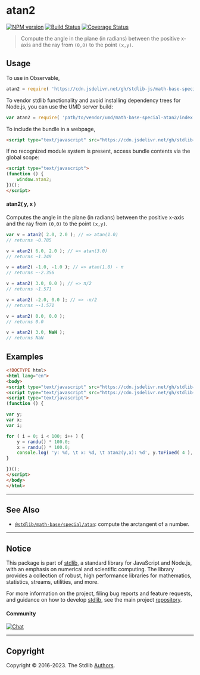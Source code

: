 <!--

@license Apache-2.0

Copyright (c) 2018 The Stdlib Authors.

Licensed under the Apache License, Version 2.0 (the "License");
you may not use this file except in compliance with the License.
You may obtain a copy of the License at

   http://www.apache.org/licenses/LICENSE-2.0

Unless required by applicable law or agreed to in writing, software
distributed under the License is distributed on an "AS IS" BASIS,
WITHOUT WARRANTIES OR CONDITIONS OF ANY KIND, either express or implied.
See the License for the specific language governing permissions and
limitations under the License.

-->

# atan2

[![NPM version][npm-image]][npm-url] [![Build Status][test-image]][test-url] [![Coverage Status][coverage-image]][coverage-url] <!-- [![dependencies][dependencies-image]][dependencies-url] -->

> Compute the angle in the plane (in radians) between the positive x-axis and the ray from `(0,0)` to the point `(x,y)`.



<section class="usage">

## Usage

To use in Observable,

```javascript
atan2 = require( 'https://cdn.jsdelivr.net/gh/stdlib-js/math-base-special-atan2@umd/browser.js' )
```

To vendor stdlib functionality and avoid installing dependency trees for Node.js, you can use the UMD server build:

```javascript
var atan2 = require( 'path/to/vendor/umd/math-base-special-atan2/index.js' )
```

To include the bundle in a webpage,

```html
<script type="text/javascript" src="https://cdn.jsdelivr.net/gh/stdlib-js/math-base-special-atan2@umd/browser.js"></script>
```

If no recognized module system is present, access bundle contents via the global scope:

```html
<script type="text/javascript">
(function () {
    window.atan2;
})();
</script>
```

#### atan2( y, x )

Computes the angle in the plane (in radians) between the positive x-axis and the ray from `(0,0)` to the point `(x,y)`.

```javascript
var v = atan2( 2.0, 2.0 ); // => atan(1.0)
// returns ~0.785

v = atan2( 6.0, 2.0 ); // => atan(3.0)
// returns ~1.249

v = atan2( -1.0, -1.0 ); // => atan(1.0) - π
// returns ~-2.356

v = atan2( 3.0, 0.0 ); // => π/2
// returns ~1.571

v = atan2( -2.0, 0.0 ); // => -π/2
// returns ~-1.571

v = atan2( 0.0, 0.0 );
// returns 0.0

v = atan2( 3.0, NaN );
// returns NaN
```

</section>

<!-- /.usage -->

<section class="examples">

## Examples

<!-- eslint no-undef: "error" -->

```html
<!DOCTYPE html>
<html lang="en">
<body>
<script type="text/javascript" src="https://cdn.jsdelivr.net/gh/stdlib-js/random-base-randu@umd/browser.js"></script>
<script type="text/javascript" src="https://cdn.jsdelivr.net/gh/stdlib-js/math-base-special-atan2@umd/browser.js"></script>
<script type="text/javascript">
(function () {

var y;
var x;
var i;

for ( i = 0; i < 100; i++ ) {
    y = randu() * 100.0;
    x = randu() * 100.0;
    console.log( 'y: %d, \t x: %d, \t atan2(y,x): %d', y.toFixed( 4 ), x.toFixed( 4 ), atan2( y, x ).toFixed( 4 ) );
}

})();
</script>
</body>
</html>
```

</section>

<!-- /.examples -->

<!-- Section for related `stdlib` packages. Do not manually edit this section, as it is automatically populated. -->

<section class="related">

* * *

## See Also

-   <span class="package-name">[`@stdlib/math-base/special/atan`][@stdlib/math/base/special/atan]</span><span class="delimiter">: </span><span class="description">compute the arctangent of a number.</span>

</section>

<!-- /.related -->

<!-- Section for all links. Make sure to keep an empty line after the `section` element and another before the `/section` close. -->


<section class="main-repo" >

* * *

## Notice

This package is part of [stdlib][stdlib], a standard library for JavaScript and Node.js, with an emphasis on numerical and scientific computing. The library provides a collection of robust, high performance libraries for mathematics, statistics, streams, utilities, and more.

For more information on the project, filing bug reports and feature requests, and guidance on how to develop [stdlib][stdlib], see the main project [repository][stdlib].

#### Community

[![Chat][chat-image]][chat-url]

---

## Copyright

Copyright &copy; 2016-2023. The Stdlib [Authors][stdlib-authors].

</section>

<!-- /.stdlib -->

<!-- Section for all links. Make sure to keep an empty line after the `section` element and another before the `/section` close. -->

<section class="links">

[npm-image]: http://img.shields.io/npm/v/@stdlib/math-base-special-atan2.svg
[npm-url]: https://npmjs.org/package/@stdlib/math-base-special-atan2

[test-image]: https://github.com/stdlib-js/math-base-special-atan2/actions/workflows/test.yml/badge.svg?branch=main
[test-url]: https://github.com/stdlib-js/math-base-special-atan2/actions/workflows/test.yml?query=branch:main

[coverage-image]: https://img.shields.io/codecov/c/github/stdlib-js/math-base-special-atan2/main.svg
[coverage-url]: https://codecov.io/github/stdlib-js/math-base-special-atan2?branch=main

<!--

[dependencies-image]: https://img.shields.io/david/stdlib-js/math-base-special-atan2.svg
[dependencies-url]: https://david-dm.org/stdlib-js/math-base-special-atan2/main

-->

[chat-image]: https://img.shields.io/gitter/room/stdlib-js/stdlib.svg
[chat-url]: https://app.gitter.im/#/room/#stdlib-js_stdlib:gitter.im

[stdlib]: https://github.com/stdlib-js/stdlib

[stdlib-authors]: https://github.com/stdlib-js/stdlib/graphs/contributors

[umd]: https://github.com/umdjs/umd
[es-module]: https://developer.mozilla.org/en-US/docs/Web/JavaScript/Guide/Modules

[deno-url]: https://github.com/stdlib-js/math-base-special-atan2/tree/deno
[umd-url]: https://github.com/stdlib-js/math-base-special-atan2/tree/umd
[esm-url]: https://github.com/stdlib-js/math-base-special-atan2/tree/esm
[branches-url]: https://github.com/stdlib-js/math-base-special-atan2/blob/main/branches.md

<!-- <related-links> -->

[@stdlib/math/base/special/atan]: https://github.com/stdlib-js/math-base-special-atan/tree/umd

<!-- </related-links> -->

</section>

<!-- /.links -->
